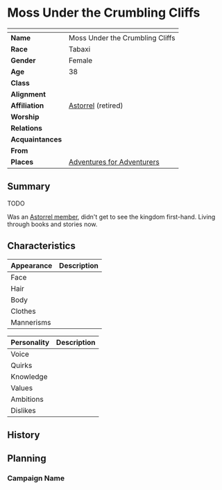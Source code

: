 # Moss Under the Crumbling Cliffs

| []() | |
| --- | --- |
| **Name** | Moss Under the Crumbling Cliffs |
| **Race** | Tabaxi |
| **Gender** | Female |
| **Age** | 38 |
| **Class** | |
| **Alignment** | |
| **Affiliation** | [Astorrel](../civilisations/kingdom-of-astor/organisations/astorrel/README.md) (retired) |
| **Worship** | |
| **Relations** | |
| **Acquaintances** | |
| **From** | |
| **Places** | [Adventures for Adventurers](../civilisations/kingdom-of-astor/settlements/northhaven/places/adventures-for-adventurers.md) |

## Summary

TODO

Was an [Astorrel member](../civilisations/kingdom-of-astor/organisations/astorrel/ranks/1-member.md), didn't get to see the kingdom first-hand. Living through books and stories now.

## Characteristics

| Appearance | Description |
| --- | --- |
| Face | |
| Hair | |
| Body | |
| Clothes | |
| Mannerisms | |

| Personality | Description |
| --- | --- |
| Voice | |
| Quirks | |
| Knowledge | |
| Values | |
| Ambitions | |
| Dislikes | |

## History

## Planning

### Campaign Name